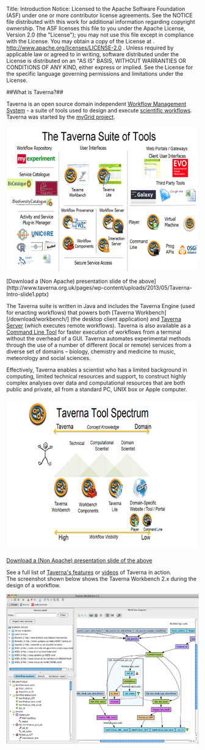 Title:     Introduction
Notice:    Licensed to the Apache Software Foundation (ASF) under one
           or more contributor license agreements.  See the NOTICE file
           distributed with this work for additional information
           regarding copyright ownership.  The ASF licenses this file
           to you under the Apache License, Version 2.0 (the
           "License"); you may not use this file except in compliance
           with the License.  You may obtain a copy of the License at
           .
             http://www.apache.org/licenses/LICENSE-2.0
           .
           Unless required by applicable law or agreed to in writing,
           software distributed under the License is distributed on an
           "AS IS" BASIS, WITHOUT WARRANTIES OR CONDITIONS OF ANY
           KIND, either express or implied.  See the License for the
           specific language governing permissions and limitations
           under the License.

##What is Taverna?##

Taverna is an open source domain independent 
   [Workflow Management System](/introduction/what-is-a-workflow-management-system) - 
   a suite of tools used to design and execute 
   [scientific workflows](/introduction/why-use-workflows).
Taverna was started by the [myGrid project](http://www.mygrid.org.uk).

<p class="row text-center">
<a href="/img/Taverna_Intro_slide1.png">
   <img width="680" height="382" title="Taverna_Intro_slide1" src="/img/Taverna_Intro_slide1.png" 
        alt="" usemap="#tavernamap" /></a></p>
<map name="tavernamap">
<area shape="rect" coords="200,100,300,193" 
   href="http://www.taverna.org.uk/download/workbench/" alt="Taverna Workbench" />
<area shape="rect" coords="316,102,415,196" 
   href="http://www.taverna.org.uk/developers/work-in-progress/taverna-lite/" alt="Taverna Lite" />
<area shape="rect" coords="100,143,184,188" href="http://www.panacea-lr.eu/" alt="Panacea" />
<area shape="rect" coords="3,137,98,177" href="http://www.biocatalogue.org/" alt="Biocatalogue" />
<area shape="rect" coords="14,184,169,218" 
   href="https://www.biodiversitycatalogue.org/" alt="Bio Diversity Catalogue" />
<area shape="rect" coords="26,69,181,107" href="http://www.myexperiment.org/" alt="My Experiment" />
<area shape="rect" coords="28,264,86,308" href="http://soaplab.sourceforge.net/soaplab1/" alt="SoapLab" />
<area shape="rect" coords="84,268,177,301" href="http://www.unicore.eu/" alt="UNICORE" />
<area shape="rect" coords="29,300,80,335" href="http://www.r-project.org/" alt="R Project" />
<area shape="rect" coords="80,300,131,335" href="http://www.biomart.org/" alt="Biomart" />
<area shape="rect" coords="131,300,182,335" href="http://www.beanshell.org/" alt="BeanShell" />
<area shape="rect" coords="38,337,101,379" href="http://sadiframework.org/content/" alt="SADI" />
<area shape="rect" coords="120,332,166,374" href="http://office.microsoft.com/en-gb/excel/" alt="Excel" />
<area shape="rect" coords="632,165,678,207" href="http://office.microsoft.com/en-gb/excel/" alt="Excel" />
<area shape="rect" coords="478,87,554,145" href="http://www.biovel.eu/" alt="Biovel" />
<area shape="rect" coords="584,83,646,138" href="http://www.evo-uk.org/" alt="EVO" />
<area shape="rect" coords="436,164,537,209" href="https://main.g2.bx.psu.edu/" alt="Galaxy" />
<area shape="rect" coords="536,161,637,206" 
   href="http://code.google.com/p/google-refine/" alt="Google Refine" />
<area shape="rect" coords="194,216,313,285" 
   href="/documentation/taverna-2-x/provenance/" alt="Provenance" />
<area shape="rect" coords="194,279,313,341" 
   href="http://www.taverna.org.uk/developers/work-in-progress/components/" alt="Taverna Components" />
<area shape="rect" coords="321,215,427,292" 
   href="/documentation/taverna-2-x/server/" alt="Taverna Server" />
<area shape="rect" coords="319,283,425,341" 
   href="/developers/work-in-progress/interaction/" alt="Interaction Server" />
<area shape="rect" coords="434,221,552,288" 
   href="/developers/work-in-progress/taverna-player/" alt="Taverna Player" />
<area shape="rect" coords="554,222,678,290" 
   href="download/server/2-2/" alt="Taverna Virtual Machine" />
<area shape="rect" coords="434,284,558,352" 
   href="/download/command-line-tool/" alt="Command Line Tool" />
<area shape="rect" coords="560,290,678,358" 
   href="http://www.osgi.org/Main/HomePage" alt="OSGi Alliance" />
<area shape="rect" coords="200,344,422,380" 
   href="/documentation/faq/security/" alt="Security" /> 
</map>
</p>
<p class="row text-center"> 
[Download a (Non Apache) presentation slide of the above](http://www.taverna.org.uk/pages/wp-content/uploads/2013/05/Taverna-Intro-slide1.pptx)
 </p>

The Taverna suite is written in Java and includes the Taverna Engine 
   (used for enacting workflows) that powers both 
   [Taverna Workbench][/download/workbench/] (the desktop client application) and 
   [Taverna Server](/documentation/server/)
   (which executes remote workflows). 
Taverna is also available as a [Command Line Tool](/documentation/command-line-tool/) 
   for faster execution of workflows from a terminal without the overhead of a GUI.
Taverna automates experimental methods through the use of a number of different (local or remote) services from 
   a diverse set of domains &#8211; biology, chemistry and medicine to music, meteorology and social sciences.

Effectively, Taverna enables a scientist who has a limited background in computing, 
   limited technical resources and support, 
   to construct highly complex analyses over data and computational resources that are both public and private, 
   all from a standard PC, UNIX box or Apple computer.

<p class="row text-center">
<a href="/img/Taverna_Spectrum_Slide.png">
    <img title="Taverna_Spectrum_Slide" src="/img/Taverna_Spectrum_Slide.png" alt="" width="680" height="400" />
    </a>
</p>

<p class="row text-center">
<a href="http://www.taverna.org.uk/pages/wp-content/uploads/2013/05/Taverna_Spectrum_Slide.pptx">Download a (Non Apache) presentation slide of the above</a>
</p>

See a full list of [Taverna's features](/introduction/taverna-features) or 
   [videos](/documentation/videos/) of Taverna in action.   
The screenshot shown below shows the Taverna Workbench 2.x during the design of a workflow.

<p class="row text-center">
<img src="/img/Taverna_Workbench.png" alt="Taverna 2.1 Workbench Design Perspective" width="606" height="392" />
</p>